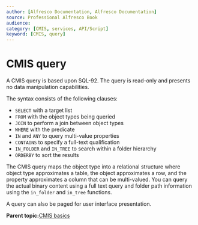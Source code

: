 ```yaml
---
author: [Alfresco Documentation, Alfresco Documentation]
source: Professional Alfresco Book
audience: 
category: [CMIS, services, API/Script]
keyword: [CMIS, query]
---
```


# CMIS query

A CMIS query is based upon SQL-92. The query is read-only and presents no data manipulation capabilities.

The syntax consists of the following clauses:

-   `SELECT` with a target list
-   `FROM` with the object types being queried
-   `JOIN` to perform a join between object types
-   `WHERE` with the predicate
-   `IN` and `ANY` to query multi-value properties
-   `CONTAINS` to specify a full-text qualification
-   `IN_FOLDER` and `IN_TREE` to search within a folder hierarchy
-   `ORDERBY` to sort the results

The CMIS query maps the object type into a relational structure where object type approximates a table, the object approximates a row, and the property approximates a column that can be multi-valued. You can query the actual binary content using a full text query and folder path information using the `in_folder` and `in_tree` functions.

A query can also be paged for user interface presentation.

**Parent topic:**[CMIS basics](../../../pra/1/concepts/cmis-basics.md)

